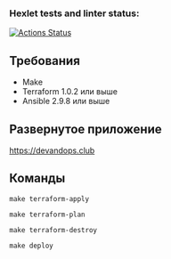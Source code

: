 ### Hexlet tests and linter status:
[![Actions Status](https://github.com/KruglovDV/devops-for-programmers-project-lvl3/workflows/hexlet-check/badge.svg)](https://github.com/KruglovDV/devops-for-programmers-project-lvl3/actions)

## Требования
- Make
- Terraform 1.0.2 или выше
- Ansible 2.9.8 или выше

## Развернутое приложение
https://devandops.club

## Команды
```
make terraform-apply
```
```
make terraform-plan
```
```
make terraform-destroy
```
```
make deploy
```
